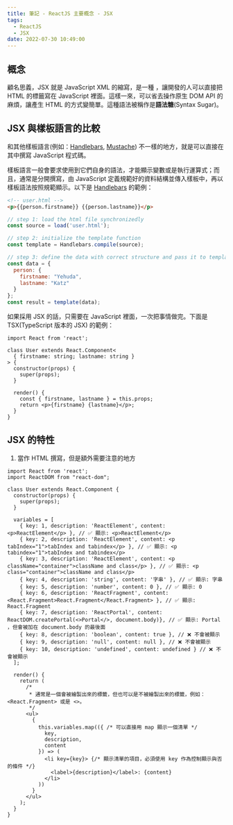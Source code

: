 ```yaml
---
title: 筆記 - ReactJS 主要概念 - JSX
tags:
  - ReactJS
  - JSX
date: 2022-07-30 10:49:00
---
```


## 概念
顧名思義，JSX 就是 JavaScript XML 的縮寫，是一種 ，讓開發的人可以直接把 HTML 的標籤寫在 JavaScript 裡面。這樣一來，可以省去操作原生 DOM API 的麻煩，讓產生 HTML 的方式變簡單。這種語法被稱作是**語法糖**(Syntax Sugar)。

## JSX 與樣板語言的比較
和其他樣板語言(例如：[Handlebars](https://handlebarsjs.com/), [Mustache](https://github.com/janl/mustache.js)) 不一樣的地方，就是可以直接在其中撰寫 JavaScript 程式碼。

樣板語言一般會要求使用到它們自身的語法，才能顯示變數或是執行運算式；而且，通常是分開撰寫，由 JavaScript 定義規範好的資料結構並傳入樣板中，再以樣板語法按照規範顯示。以下是 [Handlebars](https://handlebarsjs.com/) 的範例：

``` html
<!-- user.html -->
<p>{{person.firstname}} {{person.lastname}}</p>
```

``` javascript
// step 1: load the html file synchronizedly
const source = load('user.html');

// step 2: initialize the template function
const template = Handlebars.compile(source);

// step 3: define the data with correct structure and pass it to template function to get the result
const data = {
  person: {
    firstname: "Yehuda",
    lastname: "Katz"
  }
};
const result = template(data);
```

如果採用 JSX 的話，只需要在 JavaScript 裡面，一次把事情做完。下面是 TSX(TypeScript 版本的 JSX) 的範例：

``` tsx
import React from 'react';

class User extends React.Component<
  { firstname: string; lastname: string }
> {
  constructor(props) {
    super(props);
  }

  render() {
    const { firstname, lastname } = this.props;
    return <p>{firstname} {lastname}</p>;
  }
}
```

## JSX 的特性
1. 當作 HTML 撰寫，但是額外需要注意的地方
``` tsx
import React from 'react';
import ReactDOM from "react-dom";

class User extends React.Component {
  constructor(props) {
    super(props);
  }

  variables = [
    { key: 1, description: 'ReactElement', content: <p>ReactElement</p> }, // ✅ 顯示: <p>ReactElement</p>
    { key: 2, description: 'ReactElement', content: <p tabIndex="1">tabIndex and tabindex</p> }, // ✅ 顯示: <p tabindex="1">tabIndex and tabindex</p>
    { key: 3, description: 'ReactElement', content: <p className="container">className and class</p> }, // ✅ 顯示: <p class="container">className and class</p>
    { key: 4, description: 'string', content: '字串' }, // ✅ 顯示: 字串
    { key: 5, description: 'number', content: 0 }, // ✅ 顯示: 0
    { key: 6, description: 'ReactFragment', content: <React.Fragment>React.Fragment</React.Fragment> }, // ✅ 顯示: React.Fragment
    { key: 7, description: 'ReactPortal', content: ReactDOM.createPortal(<>Portal</>, document.body)}, // ✅ 顯示: Portal ，但會被加在 document.body 的最後面
    { key: 8, description: 'boolean', content: true }, // ❌ 不會被顯示
    { key: 9, description: 'null', content: null }, // ❌ 不會被顯示
    { key: 10, description: 'undefined', content: undefined } // ❌ 不會被顯示
  ];

  render() {
    return (
      /*
       * 通常是一個會被繪製出來的標籤，但也可以是不被繪製出來的標籤，例如：<React.Fragment> 或是 <>。
       */
      <ul>
        {
          this.variables.map(({ /* 可以直接用 map 顯示一個清單 */
            key,
            description,
            content
          }) => (
            <li key={key}> {/* 顯示清單的項目，必須使用 key 作為控制顯示與否的條件 */}
              <label>{description}</label>: {content}
            </li>
          ))
        }
      </ul>
    );
  }
}
```
